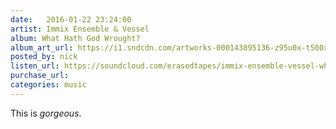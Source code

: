 ```yaml
---
date:   2016-01-22 23:24:00
artist: Immix Ensemble & Vessel
album: What Hath God Wrought?
album_art_url: https://i1.sndcdn.com/artworks-000143895136-z95u0x-t500x500.jpg
posted_by: nick
listen_url: https://soundcloud.com/erasedtapes/immix-ensemble-vessel-what-hath-god-wrought
purchase_url:
categories: music
---
```


This is _gorgeous_.
